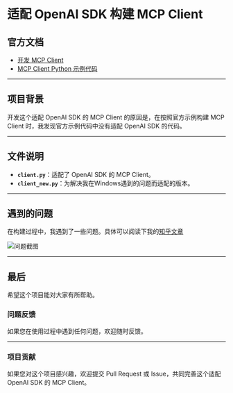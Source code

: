 # 适配 OpenAI SDK 构建 MCP Client

## 官方文档
- [开发 MCP Client](https://modelcontextprotocol.io/quickstart/client)
- [MCP Client Python 示例代码](https://github.com/modelcontextprotocol/quickstart-resources/tree/main/mcp-client-python)

---

## 项目背景
开发这个适配 OpenAI SDK 的 MCP Client 的原因是，在按照官方示例构建 MCP Client 时，我发现官方示例代码中没有适配 OpenAI SDK 的代码。

---

## 文件说明
- **`client.py`**：适配了 OpenAI SDK 的 MCP Client。
- **`client_new.py`**：为解决我在Windows遇到的问题而适配的版本。

---

## 遇到的问题
在构建过程中，我遇到了一些问题。具体可以阅读下我的[知乎文章](https://zhuanlan.zhihu.com/p/29695874893)

![问题截图](https://github.com/user-attachments/assets/f7f89944-fcea-4260-869b-0e3621f396af)

---

## 最后
希望这个项目能对大家有所帮助。


### 问题反馈
如果您在使用过程中遇到任何问题，欢迎随时反馈。

---

### 项目贡献
如果您对这个项目感兴趣，欢迎提交 Pull Request 或 Issue，共同完善这个适配 OpenAI SDK 的 MCP Client。

